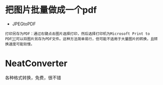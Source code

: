 # 把图片批量做成一个pdf
- JPEGtoPDF
```
打印另存为PDF：通过右键点击图片选择打印，然后选择打印机为Microsoft Print to PDF，可以将图片另存为PDF文件。这种方法简单易行，但可能不适用于大量图片的转换，且转换速度可能较慢。
```

# NeatConverter
各种格式转换，免费，很不错
